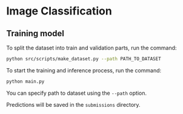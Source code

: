 # Image Classification

## Training model

To split the dataset into train and validation parts, run the command:

```bash
python src/scripts/make_dataset.py --path PATH_TO_DATASET
```

To start the training and inference process, run the command:

```bash
python main.py
```

You can specify path to dataset using the `--path` option.

<!-- ## Inference pre-trained model

To inference the pre-trained model, download the weights with the command:

```bash
pip install gdown
python src/scripts/download_model.py
```

Start the inference process via the command:

```bash
python inference.py
```

You can specify the path to the dataset using the `--path` option.  -->

Predictions will
be saved in the `submissions` directory.
